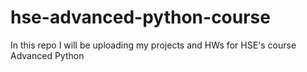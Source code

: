 # hse-advanced-python-course
In this repo I will be uploading my projects and HWs for HSE's course Advanced Python
